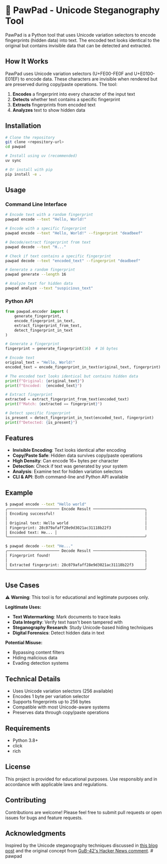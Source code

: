# 🐾 PawPad - Unicode Steganography Tool

PawPad is a Python tool that uses Unicode variation selectors to encode fingerprints (hidden data) into text. The encoded text looks identical to the original but contains invisible data that can be detected and extracted.

## How It Works

PawPad uses Unicode variation selectors (U+FE00-FE0F and U+E0100-E01EF) to encode data. These characters are invisible when rendered but are preserved during copy/paste operations. The tool:

1. **Encodes** a fingerprint into every character of the input text
2. **Detects** whether text contains a specific fingerprint  
3. **Extracts** fingerprints from encoded text
4. **Analyzes** text to show hidden data

## Installation

```bash
# Clone the repository
git clone <repository-url>
cd pawpad

# Install using uv (recommended)
uv sync

# Or install with pip
pip install -e .
```

## Usage

### Command Line Interface

```bash
# Encode text with a random fingerprint
pawpad encode --text "Hello, World!"

# Encode with a specific fingerprint
pawpad encode --text "Hello, World!" --fingerprint "deadbeef"

# Decode/extract fingerprint from text
pawpad decode --text "H󠄘󠆰󠅩󠆟󠆟󠇢󠅾󠆍󠄠󠄑󠆜󠄡󠄁󠅻󠄒󠇣..."

# Check if text contains a specific fingerprint
pawpad decode --text "encoded_text" --fingerprint "deadbeef"

# Generate a random fingerprint
pawpad generate --length 16

# Analyze text for hidden data
pawpad analyze --text "suspicious_text"
```

### Python API

```python
from pawpad.encoder import (
    generate_fingerprint,
    encode_fingerprint_in_text,
    extract_fingerprint_from_text,
    detect_fingerprint_in_text
)

# Generate a fingerprint
fingerprint = generate_fingerprint(16)  # 16 bytes

# Encode text
original_text = "Hello, World!"
encoded_text = encode_fingerprint_in_text(original_text, fingerprint)

# The encoded text looks identical but contains hidden data
print(f"Original: {original_text}")
print(f"Encoded:  {encoded_text}")

# Extract fingerprint
extracted = extract_fingerprint_from_text(encoded_text)
print(f"Match: {extracted == fingerprint}")

# Detect specific fingerprint
is_present = detect_fingerprint_in_text(encoded_text, fingerprint)
print(f"Detected: {is_present}")
```

## Features

- **Invisible Encoding**: Text looks identical after encoding
- **Copy/Paste Safe**: Hidden data survives copy/paste operations
- **High Density**: Can encode 16+ bytes per character
- **Detection**: Check if text was generated by your system
- **Analysis**: Examine text for hidden variation selectors
- **CLI & API**: Both command-line and Python API available

## Example

```bash
$ pawpad encode --text "Hello world"
╭─────────────────────── Encode Result ───────────────────────╮
│ Encoding successful!                                        │
│                                                             │
│ Original text: Hello world                                  │
│ Fingerprint: 28c079afaff28e9d3021ac31118b22f3               │
│ Encoded text: H󠄘󠆰󠅩󠆟󠆟󠇢󠅾󠆍󠄠󠄑󠆜󠄡󠄁󠅻󠄒󠇣e󠄘󠆰󠅩󠆟󠆟󠇢󠅾󠆍󠄠󠄑󠆜󠄡󠄁󠅻󠄒󠇣... │
╰─────────────────────────────────────────────────────────────╯

$ pawpad decode --text "H󠄘󠆰󠅩󠆟󠆟󠇢󠅾󠆍󠄠󠄑󠆜󠄡󠄁󠅻󠄒󠇣e󠄘󠆰󠅩󠆟󠆟󠇢󠅾󠆍󠄠󠄑󠆜󠄡󠄁󠅻󠄒󠇣..."
╭─────────────────────── Decode Result ───────────────────────╮
│ Fingerprint found!                                          │
│                                                             │
│ Extracted fingerprint: 28c079afaff28e9d3021ac31118b22f3     │
╰─────────────────────────────────────────────────────────────╯
```

## Use Cases

⚠️ **Warning**: This tool is for educational and legitimate purposes only.

**Legitimate Uses:**
- **Text Watermarking**: Mark documents to trace leaks
- **Data Integrity**: Verify text hasn't been tampered with
- **Steganography Research**: Study Unicode-based hiding techniques
- **Digital Forensics**: Detect hidden data in text

**Potential Misuse:**
- Bypassing content filters
- Hiding malicious data
- Evading detection systems

## Technical Details

- Uses Unicode variation selectors (256 available)
- Encodes 1 byte per variation selector
- Supports fingerprints up to 256 bytes
- Compatible with most Unicode-aware systems
- Preserves data through copy/paste operations

## Requirements

- Python 3.8+
- click
- rich

## License

This project is provided for educational purposes. Use responsibly and in accordance with applicable laws and regulations.

## Contributing

Contributions are welcome! Please feel free to submit pull requests or open issues for bugs and feature requests.

## Acknowledgments

Inspired by the Unicode steganography techniques discussed in [this blog post](https://emoji.paulbutler.org/) and the original concept from [GuB-42's Hacker News comment](https://news.ycombinator.com/item?id=42823876). # pawpad
